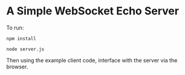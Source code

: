 # A Simple WebSocket Echo Server

To run:

`npm install`

`node server.js`

Then using the example client code, interface with the server via the browser.

